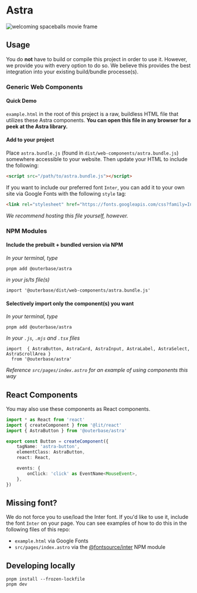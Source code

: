 # Astra

![welcoming spaceballs movie frame](https://static1.moviewebimages.com/wordpress/wp-content/uploads/article/8obJdqaaq4cDIkAFJqnL6NpwmemElk.jpg?q=50&fit=contain&w=1140&h=&dpr=1.5)

## Usage

You do **not** have to build or compile this project in order to use it.
However, we provide you with every option to do so. We believe this provides the best integration into your existing build/bundle processe(s).

### Generic Web Components

#### Quick Demo

`example.html` in the root of this project is a raw, buildless HTML file that utilizes these Astra components. **You can open this file in any browser for a peek at the Astra library.**

#### Add to your project

Place `astra.bundle.js` (found in `dist/web-components/astra.bundle.js`) somewhere accessible to your website. Then update your HTML to include the following:

```html
<script src="/path/to/astra.bundle.js"></script>
```

If you want to include our preferred font `Inter`, you can add it to your own site via Google Fonts with the following `style` tag:

```html
<link rel="stylesheet" href="https://fonts.googleapis.com/css?family=Inter:400,500,600,700&display=swap" />
```

_We recommend hosting this file yourself, however._

### NPM Modules

#### Include the prebuilt + bundled version via NPM

_In your terminal, type_

```
pnpm add @outerbase/astra
```

_in your js/ts file(s)_

```
import '@outerbase/dist/web-components/astra.bundle.js'
```

#### Selectively import only the component(s) you want

_In your terminal, type_

```
pnpm add @outerbase/astra
```

_In your `.js`, `.mjs` and `.tsx` files_

```
import  { AstraButton, AstraCard, AstraInput, AstraLabel, AstraSelect, AstraScrollArea }
  from '@outerbase/astra'
```

_Reference `src/pages/index.astro` for an example of using components this way_

## React Components

You may also use these components as React components.

```ts
import * as React from 'react'
import { createComponent } from '@lit/react'
import { AstraButton } from '@outerbase/astra'

export const Button = createComponent({
    tagName: 'astra-button',
    elementClass: AstraButton,
    react: React,

    events: {
        onClick: 'click' as EventName<MouseEvent>,
    },
})
```

## Missing font?

We do not force you to use/load the Inter font. If you'd like to use it, include the font `Inter` on your page. You can see examples of how to do this in the following files of this repo:

-   `example.html` via Google Fonts
-   `src/pages/index.astro` via the [@fontsource/inter](https://www.npmjs.com/package/@fontsource/inter) NPM module

## Developing locally

```
pnpm install --frozen-lockfile
pnpm dev
```
